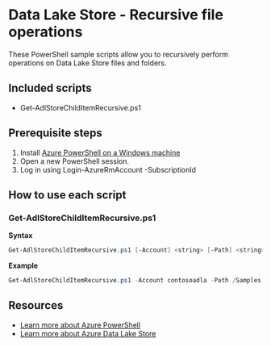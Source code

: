 # Data Lake Store - Recursive file operations

These PowerShell sample scripts allow you to recursively perform operations on Data Lake Store files and folders.

## Included scripts

* Get-AdlStoreChildItemRecursive.ps1

## Prerequisite steps

1. Install [Azure PowerShell on a Windows machine](https://docs.microsoft.com/en-us/powershell/azure/install-azurerm-ps)
2. Open a new PowerShell session.
3. Log in using Login-AzureRmAccount -SubscriptionId <SUBSCRIPTION-ID>

## How to use each script

### Get-AdlStoreChildItemRecursive.ps1

**Syntax**
```powershell
Get-AdlStoreChildItemRecursive.ps1 [-Account] <string> [-Path] <string>
```

**Example**
```powershell
Get-AdlStoreChildItemRecursive.ps1 -Account contosoadla -Path /Samples
```

## Resources

- [Learn more about Azure PowerShell](https://docs.microsoft.com/en-us/powershell/azure/overview)
- [Learn more about Azure Data Lake Store](https://docs.microsoft.com/en-us/azure/data-lake-store/)
